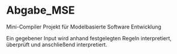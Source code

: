 # Abgabe_MSE
Mini-Compiler Projekt für Modelbasierte Software Entwicklung

Ein gegebener Input wird anhand festgelegten Regeln interpretiert, überprüft und anschließend interpretiert. 

